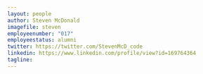 ```yaml
---
layout: people
author: Steven McDonald
imagefile: steven
employeenumber: "017"
employeestatus: alumni
twitter: https://twitter.com/StevenMcD_code
linkedin: https://www.linkedin.com/profile/view?id=169764364
tagline: 
---
```

